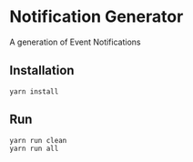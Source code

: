 # Notification Generator

A generation of Event Notifications

## Installation

```
yarn install
```

## Run

```
yarn run clean
yarn run all
```